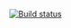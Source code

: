 [![Build status](https://ci.appveyor.com/api/projects/status/savx29ajc2aca843?svg=true)](https://ci.appveyor.com/project/lissichka123/homeworkbdd)
